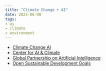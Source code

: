 ```yaml
---
title: "Climate Change + AI"
date: 2023-06-08
tags:
- ai
- climate
- environment
---
```

- [Climate Change AI](https://community.climatechange.ai/home)
- [Center for AI & Climate](https://www.c-ai-c.org/)
- [Global Partnership on Artificial Intelligence](https://gpai.ai/)
- [Open Sustainable Development Goals](https://osdg.ai/)